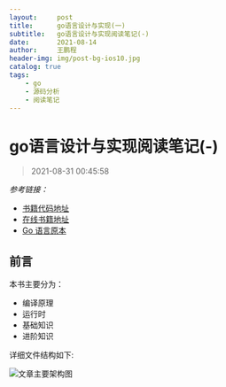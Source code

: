 ```yaml
---
layout:     post
title:      go语言设计与实现(一)
subtitle:   go语言设计与实现阅读笔记(-)
date:       2021-08-14
author:     王鹏程
header-img: img/post-bg-ios10.jpg
catalog: true
tags:
    - go
    - 源码分析
    - 阅读笔记
---
```


# go语言设计与实现阅读笔记(-)

> 2021-08-31 00:45:58

_参考链接：_
- [书籍代码地址](https://github.com/draveness/go-internal)
- [在线书籍地址](https://draveness.me/golang/)
- [Go 语言原本](https://golang.design/under-the-hood/)
  
## 前言

本书主要分为：
- 编译原理
- 运行时
- 基础知识
- 进阶知识

详细文件结构如下:

![文章主要架构图](https://img.draveness.me/2020-02-07-15810644766743-contents-mindnode.png)

